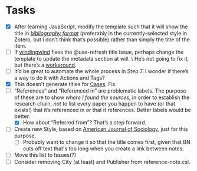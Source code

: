 # Tasks

- [x] After learning JavaScript, modify the template such that it will show the title in *[bibliography format](https://github.com/windingwind/zotero-better-notes/discussions/1246)* (preferably in the currently-selected style in Zotero, but I don’t think that’s possible) rather than simply the title of the item.
- [ ] If [windingwind](https://github.com/windingwind) fixes the @use-refresh title issue, perhaps change the template to update the metadata section at will. \\ He’s not going to fix it, but there’s a [workaround](https://github.com/windingwind/zotero-better-notes/issues/1247#issuecomment-2571755724). 
- [ ] It’d be great to automate the whole process in Step 7. I wonder if there’s a way to do it with Actions and Tags?
- [x] This doesn’t generate titles for [Cases](zotero://select/library/items/DDKUPSGQ). Fix.
- [ ] “References” and “Referenced in” are problematic labels. The purpose of these are to show *where I found the sources*, in order to establish the research chain, *not* to list every paper you happen to have (or that exists!) that it’s referenced in or that it references. Better labels would be better.
    - [x] How about “Referred from”? That’s a step forward.
- [ ] Create new Style, based on [American Journal of Sociology](https://www.zotero.org/styles/american-journal-of-sociology), just for this purpose.
    - [ ] Probably want to change it so that the title comes first, given that BN cuts off text that's too long when you create a link between notes.
- [ ] Move this list to Issues(?)
- [ ] Consider removing City (at least) and Publisher from reference-note.csl.